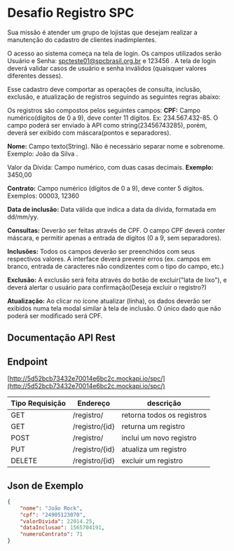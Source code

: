 # Desafio Registro SPC

Sua missão é atender um grupo de lojistas que desejam realizar a manutenção
do cadastro de clientes inadimplentes.

O acesso ao sistema começa na tela de login. Os campos utilizados serão Usuário
e Senha: spcteste01@spcbrasil.org.br e 123456 . A tela de login deverá validar
casos de usuário e senha inválidos (quaisquer valores diferentes desses).

Esse cadastro deve comportar as operações de consulta, inclusão, exclusão,
e atualização de registros seguindo as seguintes regras abaixo:

Os registros são compostos pelos seguintes campos:
**CPF:** Campo numérico(dígitos de 0 a 9), deve conter 11 dígitos.
Ex: 234.567.432-85. O campo poderá ser enviado à API como string(23456743285),
porém, deverá ser exibido com máscara(pontos e separadores).

**Nome:** Campo texto(String). Não é necessário separar nome e sobrenome.
Exemplo: João da Silva .

Valor da Dívida: Campo numérico, com duas casas decimais. 
**Exemplo:** 3450,00

**Contrato:** Campo numérico (dígitos de 0 a 9), deve conter 5 dígitos.
Exemplos: 00003, 12360

**Data de inclusão:** Data válida que indica a data da dívida, formatada em dd/mm/yy.

**Consultas:** Deverão ser feitas através de CPF. O campo CPF deverá conter máscara,
e permitir apenas a entrada de dígitos (0 a 9, sem separadores).

**Inclusões:** Todos os campos deverão ser preenchidos com seus respectivos valores.
A interface deverá prevenir erros (ex. campos em branco, entrada de caracteres
não condizentes com o tipo do campo, etc.)

**Exclusão:** A exclusão será feita através do botão de excluir("lata de lixo"), e
deverá alertar o usuário para confirmação(Deseja excluir o registro?)

**Atualização:** Ao clicar no ícone atualizar (linha), os dados deverão ser exibidos
numa tela modal similar à tela de inclusão. O único dado que não poderá ser
modificado será CPF.



## Documentação API Rest


## Endpoint
[http://5d52bcb73432e70014e6bc2c.mockapi.io/spc/](http://5d52bcb73432e70014e6bc2c.mockapi.io/spc/)

Tipo Requisição | Endereço | descrição
-----------------|----------|------------------
GET | /registro/ | retorna todos os registros
GET | /registro/{id} | returna um registro
POST | /registro/ | inclui um novo registro
PUT | /registro/{id} | atualiza um registro
DELETE | /registro/{id} | excluir um registro


## Json de Exemplo

~~~json
{
    "nome": "João Rock",
    "cpf": "24905123070",
    "valorDivida": 22014.25,
    "dataInclusao": 1565704191,
    "numeroContrato": 71
}
~~~
